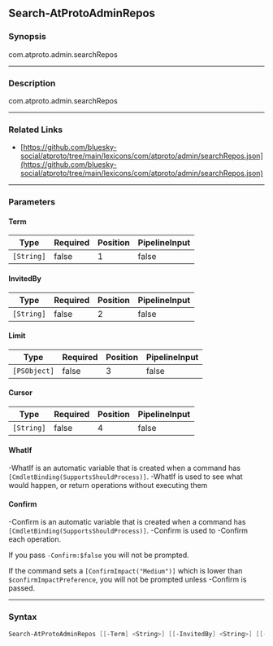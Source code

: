 Search-AtProtoAdminRepos
------------------------




### Synopsis
com.atproto.admin.searchRepos



---


### Description

com.atproto.admin.searchRepos



---


### Related Links
* [https://github.com/bluesky-social/atproto/tree/main/lexicons/com/atproto/admin/searchRepos.json](https://github.com/bluesky-social/atproto/tree/main/lexicons/com/atproto/admin/searchRepos.json)





---


### Parameters
#### **Term**




|Type      |Required|Position|PipelineInput|
|----------|--------|--------|-------------|
|`[String]`|false   |1       |false        |



#### **InvitedBy**




|Type      |Required|Position|PipelineInput|
|----------|--------|--------|-------------|
|`[String]`|false   |2       |false        |



#### **Limit**




|Type        |Required|Position|PipelineInput|
|------------|--------|--------|-------------|
|`[PSObject]`|false   |3       |false        |



#### **Cursor**




|Type      |Required|Position|PipelineInput|
|----------|--------|--------|-------------|
|`[String]`|false   |4       |false        |



#### **WhatIf**
-WhatIf is an automatic variable that is created when a command has ```[CmdletBinding(SupportsShouldProcess)]```.
-WhatIf is used to see what would happen, or return operations without executing them
#### **Confirm**
-Confirm is an automatic variable that is created when a command has ```[CmdletBinding(SupportsShouldProcess)]```.
-Confirm is used to -Confirm each operation.

If you pass ```-Confirm:$false``` you will not be prompted.


If the command sets a ```[ConfirmImpact("Medium")]``` which is lower than ```$confirmImpactPreference```, you will not be prompted unless -Confirm is passed.



---


### Syntax
```PowerShell
Search-AtProtoAdminRepos [[-Term] <String>] [[-InvitedBy] <String>] [[-Limit] <PSObject>] [[-Cursor] <String>] [-WhatIf] [-Confirm] [<CommonParameters>]
```
